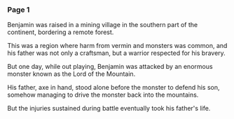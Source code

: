 ### Page 1

Benjamin was raised in a mining village in the southern part of the continent, bordering a remote forest.

This was a region where harm from vermin and monsters was common, and his father was not only a craftsman, but a warrior respected for his bravery.

But one day, while out playing, Benjamin was attacked by an enormous monster known as the Lord of the Mountain.

His father, axe in hand, stood alone before the monster to defend his son, somehow managing to drive the monster back into the mountains.

But the injuries sustained during battle eventually took his father's life.